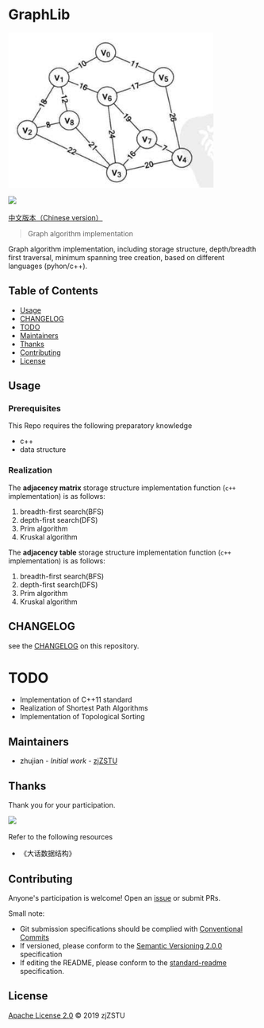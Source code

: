 #  GraphLib

![](./test_graph.png)

[![](https://img.shields.io/badge/commitizen-friendly-brightgreen.svg)](http://commitizen.github.io/cz-cli/)

[中文版本（Chinese version）](./README.zh-CN.md)

> Graph algorithm implementation

Graph algorithm implementation, including storage structure, depth/breadth first traversal, minimum spanning tree creation, based on different languages (pyhon/c++).

## Table of Contents

- [Usage](#usage)
- [CHANGELOG](#changelog)
- [TODO](#todo)
- [Maintainers](#maintainers)
- [Thanks](#Thanks)
- [Contributing](#contributing)
- [License](#license)

## Usage

### Prerequisites

This Repo requires the following preparatory knowledge

* c++
* data structure

### Realization

The **adjacency matrix** storage structure implementation function (`c++` implementation) is as follows:

1. breadth-first search(BFS)
2. depth-first search(DFS)
3. Prim algorithm
4. Kruskal algorithm

The **adjacency table** storage structure implementation function (`c++` implementation) is as follows:

1. breadth-first search(BFS)
2. depth-first search(DFS)
3. Prim algorithm
4. Kruskal algorithm

## CHANGELOG

see the [CHANGELOG](./CHANGELOG.md) on this repository.

# TODO

* Implementation of C++11 standard
* Realization of Shortest Path Algorithms
* Implementation of Topological Sorting

## Maintainers

* zhujian - *Initial work* - [zjZSTU](https://github.com/zjZSTU)

## Thanks

Thank you for your participation.

[![](https://avatars3.githubusercontent.com/u/13742735?s=460&v=4)](https://github.com/zjZSTU)

Refer to the following resources

* 《大话数据结构》

## Contributing

Anyone's participation is welcome! Open an [issue](https://github.com/zjZSTU/graph_algorithm/issues) or submit PRs.

Small note:

* Git submission specifications should be complied with [Conventional Commits](https://www.conventionalcommits.org/en/v1.0.0-beta.4/)
* If versioned, please conform to the [Semantic Versioning 2.0.0](https://semver.org) specification
* If editing the README, please conform to the [standard-readme](https://github.com/RichardLitt/standard-readme) specification.

## License

[Apache License 2.0](LICENSE) © 2019 zjZSTU